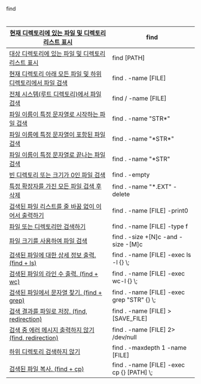 find
#
| [현재 디렉토리에 있는 파일 및 디렉토리 리스트 표시](https://recipes4dev.tistory.com/156#31-%ED%98%84%EC%9E%AC-%EB%94%94%EB%A0%89%ED%86%A0%EB%A6%AC%EC%97%90-%EC%9E%88%EB%8A%94-%ED%8C%8C%EC%9D%BC-%EB%B0%8F-%EB%94%94%EB%A0%89%ED%86%A0%EB%A6%AC-%EB%A6%AC%EC%8A%A4%ED%8A%B8-%ED%91%9C%EC%8B%9C) | find |
| --- | --- |
| [대상 디렉토리에 있는 파일 및 디렉토리 리스트 표시](https://recipes4dev.tistory.com/156#32-%EB%8C%80%EC%83%81-%EB%94%94%EB%A0%89%ED%86%A0%EB%A6%AC%EC%97%90-%EC%9E%88%EB%8A%94-%ED%8C%8C%EC%9D%BC-%EB%B0%8F-%EB%94%94%EB%A0%89%ED%86%A0%EB%A6%AC-%EB%A6%AC%EC%8A%A4%ED%8A%B8-%ED%91%9C%EC%8B%9C) | find \[PATH\] |
| [현재 디렉토리 아래 모든 파일 및 하위 디렉토리에서 파일 검색](https://recipes4dev.tistory.com/156#33-%ED%98%84%EC%9E%AC-%EB%94%94%EB%A0%89%ED%86%A0%EB%A6%AC-%EC%95%84%EB%9E%98-%EB%AA%A8%EB%93%A0-%ED%8C%8C%EC%9D%BC-%EB%B0%8F-%ED%95%98%EC%9C%84-%EB%94%94%EB%A0%89%ED%86%A0%EB%A6%AC%EC%97%90%EC%84%9C-%ED%8C%8C%EC%9D%BC-%EA%B2%80%EC%83%89) | find . -name \[FILE\] |
| [전체 시스템(루트 디렉토리)에서 파일 검색](https://recipes4dev.tistory.com/156#34-%EC%A0%84%EC%B2%B4-%EC%8B%9C%EC%8A%A4%ED%85%9C%EB%A3%A8%ED%8A%B8-%EB%94%94%EB%A0%89%ED%86%A0%EB%A6%AC%EC%97%90%EC%84%9C-%ED%8C%8C%EC%9D%BC-%EA%B2%80%EC%83%89) | find / -name \[FILE\] |
| [파일 이름이 특정 문자열로 시작하는 파일 검색](https://recipes4dev.tistory.com/156#35-%ED%8C%8C%EC%9D%BC-%EC%9D%B4%EB%A6%84%EC%9D%B4-%ED%8A%B9%EC%A0%95-%EB%AC%B8%EC%9E%90%EC%97%B4%EB%A1%9C-%EC%8B%9C%EC%9E%91%ED%95%98%EB%8A%94-%ED%8C%8C%EC%9D%BC-%EA%B2%80%EC%83%89) | find . -name "STR\*" |
| [파일 이름에 특정 문자열이 포함된 파일 검색](https://recipes4dev.tistory.com/156#36-%ED%8C%8C%EC%9D%BC-%EC%9D%B4%EB%A6%84%EC%97%90-%ED%8A%B9%EC%A0%95-%EB%AC%B8%EC%9E%90%EC%97%B4%EC%9D%B4-%ED%8F%AC%ED%95%A8%EB%90%9C-%ED%8C%8C%EC%9D%BC-%EA%B2%80%EC%83%89) | find . -name "\*STR\*" |
| [파일 이름이 특정 문자열로 끝나는 파일 검색](https://recipes4dev.tistory.com/156#37-%ED%8C%8C%EC%9D%BC-%EC%9D%B4%EB%A6%84%EC%9D%B4-%ED%8A%B9%EC%A0%95-%EB%AC%B8%EC%9E%90%EC%97%B4%EB%A1%9C-%EB%81%9D%EB%82%98%EB%8A%94-%ED%8C%8C%EC%9D%BC-%EA%B2%80%EC%83%89-%ED%8C%8C%EC%9D%BC-%ED%99%95%EC%9E%A5%EC%9E%90%EB%A1%9C-%EA%B2%80%EC%83%89) | find . -name "\*STR" |
| [빈 디렉토리 또는 크기가 0인 파일 검색](https://recipes4dev.tistory.com/156#38-%EB%B9%88-%EB%94%94%EB%A0%89%ED%86%A0%EB%A6%AC-%EB%98%90%EB%8A%94-%ED%81%AC%EA%B8%B0%EA%B0%80-0%EC%9D%B8-%ED%8C%8C%EC%9D%BC-%EA%B2%80%EC%83%89) | find . -empty |
| [특정 확장자를 가진 모든 파일 검색 후 삭제](https://recipes4dev.tistory.com/156#39-%ED%8A%B9%EC%A0%95-%ED%99%95%EC%9E%A5%EC%9E%90%EB%A5%BC-%EA%B0%80%EC%A7%84-%EB%AA%A8%EB%93%A0-%ED%8C%8C%EC%9D%BC-%EA%B2%80%EC%83%89-%ED%9B%84-%EC%82%AD%EC%A0%9C) | find . -name "\*.EXT" -delete |
| [검색된 파일 리스트를 줄 바꿈 없이 이어서 출력하기](https://recipes4dev.tistory.com/156#310-%EA%B2%80%EC%83%89%EB%90%9C-%ED%8C%8C%EC%9D%BC-%EB%A6%AC%EC%8A%A4%ED%8A%B8%EB%A5%BC-%EC%A4%84-%EB%B0%94%EA%BF%88-%EC%97%86%EC%9D%B4-%EC%9D%B4%EC%96%B4%EC%84%9C-%EC%B6%9C%EB%A0%A5%ED%95%98%EA%B8%B0) | find . -name \[FILE\] -print0 |
| [파일 또는 디렉토리만 검색하기](https://recipes4dev.tistory.com/156#311-%ED%8C%8C%EC%9D%BC-%EB%98%90%EB%8A%94-%EB%94%94%EB%A0%89%ED%86%A0%EB%A6%AC%EB%A7%8C-%EA%B2%80%EC%83%89%ED%95%98%EA%B8%B0) | find . -name \[FILE\] -type f |
| [파일 크기를 사용하여 파일 검색](https://recipes4dev.tistory.com/156#312-%ED%8C%8C%EC%9D%BC-%ED%81%AC%EA%B8%B0%EB%A5%BC-%EC%82%AC%EC%9A%A9%ED%95%98%EC%97%AC-%ED%8C%8C%EC%9D%BC-%EA%B2%80%EC%83%89) | find . -size +\[N\]c -and -size -\[M\]c |
| [검색된 파일에 대한 상세 정보 출력. (find + ls)](https://recipes4dev.tistory.com/156#313-%EA%B2%80%EC%83%89%EB%90%9C-%ED%8C%8C%EC%9D%BC%EC%97%90-%EB%8C%80%ED%95%9C-%EC%83%81%EC%84%B8-%EC%A0%95%EB%B3%B4-%EC%B6%9C%EB%A0%A5-find--ls) | find . -name \[FILE\] -exec ls -l {} \\; |
| [검색된 파일의 라인 수 출력. (find + wc)](https://recipes4dev.tistory.com/156#314-%EA%B2%80%EC%83%89%EB%90%9C-%ED%8C%8C%EC%9D%BC%EC%9D%98-%EB%9D%BC%EC%9D%B8-%EC%88%98-%EC%B6%9C%EB%A0%A5-find--wc) | find . -name \[FILE\] -exec wc-l {} \\; |
| [검색된 파일에서 문자열 찾기. (find + grep)](https://recipes4dev.tistory.com/156#315-%EA%B2%80%EC%83%89%EB%90%9C-%ED%8C%8C%EC%9D%BC%EC%97%90%EC%84%9C-%EB%AC%B8%EC%9E%90%EC%97%B4-%EA%B2%80%EC%83%89-find--grep) | find . -name \[FILE\] -exec grep "STR" {} \\; |
| [검색 결과를 파일로 저장. (find, redirection)](https://recipes4dev.tistory.com/156#316-%ED%8C%8C%EC%9D%BC-%EA%B2%80%EC%83%89-%EA%B2%B0%EA%B3%BC%EB%A5%BC-%ED%8C%8C%EC%9D%BC%EB%A1%9C-%EC%A0%80%EC%9E%A5-find-redirection) | find . -name \[FILE\] > \[SAVE\_FILE\] |
| [검색 중 에러 메시지 출력하지 않기 (find, redirection)](https://recipes4dev.tistory.com/156#317-%EA%B2%80%EC%83%89-%EC%A4%91-%EC%97%90%EB%9F%AC-%EB%A9%94%EC%8B%9C%EC%A7%80-%EC%B6%9C%EB%A0%A5%ED%95%98%EC%A7%80-%EC%95%8A%EA%B8%B0-find-redirection) | find . -name \[FILE\] 2> /dev/null |
| [하위 디렉토리 검색하지 않기](https://recipes4dev.tistory.com/156#318-%ED%95%98%EC%9C%84-%EB%94%94%EB%A0%89%ED%86%A0%EB%A6%AC-%EA%B2%80%EC%83%89%ED%95%98%EC%A7%80-%EC%95%8A%EA%B8%B0) | find . -maxdepth 1 -name \[FILE\] |
| [검색된 파일 복사. (find + cp)](https://recipes4dev.tistory.com/156#319-%EA%B2%80%EC%83%89%EB%90%9C-%ED%8C%8C%EC%9D%BC-%EB%B3%B5%EC%82%AC-find--cp) | find . -name \[FILE\] -exec cp {} \[PATH\] \\; |